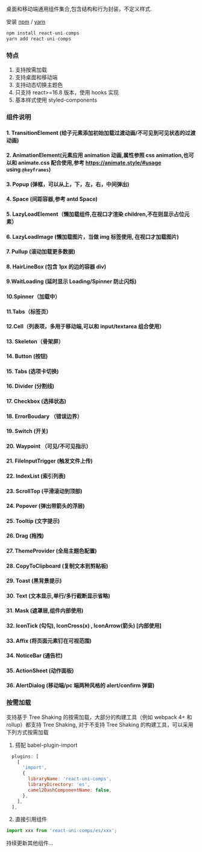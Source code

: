 桌面和移动端通用组件集合,包含结构和行为封装，不定义样式.

安装 [npm](https://npmjs.org/) / [yarn](https://yarnpkg.com)

```js
npm install react-uni-comps
yarn add react-uni-comps
```

### 特点

1. 支持按需加载
2. 支持桌面和移动端
3. 支持动态切换主题色
4. 只支持 react>=16.8 版本，使用 hooks 实现
5. 基本样式使用 styled-components

### 组件说明

#### 1. TransitionElement (给子元素添加初始加载过渡动画/不可见到可见状态的过渡动画)

#### 2. AnimationElement(元素应用 animation 动画,属性参照 css animation,也可以和 animate.css 配合使用,参考 https://animate.style/#usage using `@keyframes`)

#### 3. Popup (弹框，可以从上，下，左，右，中间弹出)

#### 4. Space (间距容器,参考 antd Space)

#### 5. LazyLoadElement（懒加载组件,在视口才渲染 children,不在则显示占位元素）

#### 6. LazyLoadImage (懒加载图片，当做 img 标签使用, 在视口才加载图片)

#### 7. Pullup (滚动加载更多数据)

#### 8. HairLineBox (包含 1px 的边的容器 div)

#### 9.WaitLoading (延时显示 Loading/Spinner 防止闪烁)

#### 10.Spinner（加载中）

#### 11.Tabs（标签页）

#### 12.Cell（列表项，多用于移动端,可以和 input/textarea 组合使用）

#### 13. Skeleton（骨架屏）

#### 14. Button (按钮)

#### 15. Tabs (选项卡切换)

#### 16. Divider (分割线)

#### 17. Checkbox (选择状态)

#### 18. ErrorBoudary （错误边界）

#### 19. Switch (开关)

#### 20. Waypoint （可见/不可见指示）

#### 21. FileInputTrigger (触发文件上传)

#### 22. IndexList (索引列表)

#### 23. ScrollTop (平滑滚动到顶部)

#### 24. Popover (弹出带箭头的浮层)

#### 25. Tooltip (文字提示)

#### 26. Drag (拖拽)

#### 27. ThemeProvider (全局主题色配置)

#### 28. CopyToClipboard (复制文本到剪贴板)

#### 29. Toast (黑背景提示)

#### 30. Text (文本显示,单行/多行截断显示省略)

#### 31. Mask (遮罩层,组件内部使用)

#### 32. IconTick (勾勾), IconCross(x) , IconArrow(箭头) [内部使用]

#### 33. Affix (将页面元素钉在可视范围)

#### 34. NoticeBar (通告栏)

#### 35. ActionSheet (动作面板)

#### 36. AlertDialog (移动端/pc 端两种风格的 alert/confirm 弹窗)

### 按需加载

支持基于 Tree Shaking 的按需加载，大部分的构建工具（例如 webpack 4+ 和 rollup）都支持 Tree Shaking, 对于不支持 Tree Shaking 的构建工具，可以采用下列方式按需加载

1. 搭配 babel-plugin-import

```js
  plugins: [
    [
      'import',
      {
        libraryName: 'react-uni-comps',
        libraryDirectory: 'es',
        camel2DashComponentName: false,
      },
    ],
  ],
```

2. 直接引用组件

```js
import xxx from 'react-uni-comps/es/xxx';
```

持续更新其他组件...
